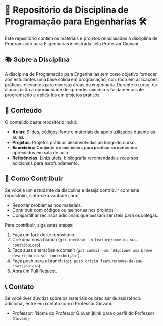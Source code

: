# 🚀 Repositório da Disciplina de Programação para Engenharias 🛠️

Este repositório contém os materiais e projetos relacionados à disciplina de Programação para Engenharias ministrada pelo Professor Giovani.

## 📚 Sobre a Disciplina

A disciplina de Programação para Engenharias tem como objetivo fornecer aos estudantes uma base sólida em programação, com foco em aplicações práticas relevantes para diversas áreas da engenharia. Durante o curso, os alunos terão a oportunidade de aprender conceitos fundamentais de programação e aplicá-los em projetos práticos.

## 📁 Conteúdo

O conteúdo deste repositório inclui:

- **Aulas**: Slides, códigos-fonte e materiais de apoio utilizados durante as aulas.
- **Projetos**: Projetos práticos desenvolvidos ao longo do curso.
- **Exercícios**: Conjunto de exercícios para praticar os conceitos aprendidos em sala de aula.
- **Referências**: Links úteis, bibliografia recomendada e recursos adicionais para aprofundamento.

## 🤝 Como Contribuir

Se você é um estudante da disciplina e deseja contribuir com este repositório, sinta-se à vontade para:

- Reportar problemas nos materiais.
- Contribuir com códigos ou melhorias nos projetos.
- Compartilhar recursos adicionais que possam ser úteis para os colegas.

Para contribuir, siga estas etapas:

1. Faça um fork deste repositório.
2. Crie uma nova branch (`git checkout -b feature/nome-da-sua-contribuicao`).
3. Faça suas alterações e commit (`git commit -am 'Adicione uma breve descrição da sua contribuição'`).
4. Faça push para a branch (`git push origin feature/nome-da-sua-contribuicao`).
5. Abra um Pull Request.

## 📞 Contato

Se você tiver dúvidas sobre os materiais ou precisar de assistência adicional, entre em contato com o Professor Giovani.

- Professor: [Nome do Professor Giovani](link para o perfil do Professor Giovani)
  


